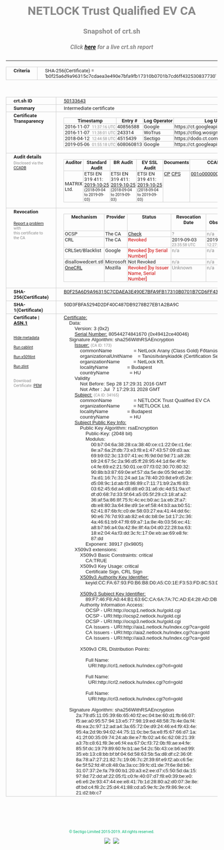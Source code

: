 # NETLOCK Trust Qualified EV CA
### Snapshot of crt.sh
##### Click [here](https://crt.sh/?q=B0F25A6D9A96315C7CDAEA3E490E7BFA9FB17310B0701B7CD6FF432530837730) for a live crt.sh report

---
<!DOCTYPE HTML PUBLIC "-//W3C//DTD HTML 4.0 Transitional//EN">
<HTML>
<HEAD>
  <META http-equiv="Content-Type" content="text/html; charset=UTF-8">
  <TITLE>crt.sh | b0f25a6d9a96315c7cdaea3e490e7bfa9fb17310b0701b7cd6ff432530837730</TITLE>
  <META name="description" content="Free CT Log Certificate Search Tool from Sectigo (formerly Comodo CA)">
  <META name="keywords" content="crt.sh, CT, Certificate Transparency, Certificate Search, SSL Certificate, Sectigo, Comodo CA">
  <LINK href="//fonts.googleapis.com/css?family=Roboto+Mono|Roboto:400,400i,700,700i" rel="stylesheet">
  <STYLE type="text/css">
    a {
      white-space: nowrap;
    }
    body {
      color: #888888;
      font: 12pt Roboto, sans-serif;
      padding-top: 10px;
      text-align: center
    }
    form {
      margin: 0px
    }
    span {
      border-radius: 10px
    }
    span.heading {
      color: #888888;
      font: 12pt Roboto, sans-serif
    }
    span.title {
      background-color: #00B373;
      color: #FFFFFF;
      font: bold 18pt Roboto, sans-serif;
      padding: 0px 5px
    }
    span.text {
      color: #888888;
      font: 10pt Roboto, sans-serif
    }
    span.whiteongrey {
      background-color: #D9D9D6;
      color: #FFFFFF;
      font: bold 18pt Roboto, sans-serif;
      padding: 0px 5px
    }
    table {
      border-collapse: collapse;
      color: #222222;
      font: 10pt Roboto, sans-serif;
      margin-left: auto;
      margin-right: auto
    }
    table.options {
      border: none;
      margin-left: 10px
    }
    td, th {
      border: 1px solid #CCCCCC;
      padding: 0px 2px;
      text-align: left;
      vertical-align: top
    }
    td.outer, th.outer {
      border: 1px solid #CCCCCC;
      padding: 2px 20px;
      text-align: left
    }
    th.heading {
      color: #888888;
      font: bold italic 12pt Roboto, sans-serif;
      padding: 20px 0px 0px;
      text-align: center
    }
    th.options, td.options {
      border: none;
      vertical-align: middle
    }
    td.text {
      font: 10pt "Roboto Mono", sans-serif;
      padding: 2px 20px
    }
    td.heading {
      border: none;
      color: #888888;
      font: 12pt Roboto, sans-serif;
      padding-top: 20px;
      text-align: center
    }
    table.lint td, th {
      text-align: center
    }
    .button {
      background-color: #00B373;
      border-radius: 10px;
      color: #FFFFFF;
      font: bold 13pt Roboto, sans-serif
    }
    .copyright {
      font: 8pt Roboto, sans-serif;
      color: #00B373
    }
    .input {
      border: 1px solid #888888;
      font-weight: bold;
      text-align: center
    }
    .small {
      font: 8pt Roboto, sans-serif;
      color: #888888
    }
    .error {
      background-color: #FFDFDF;
      color: #CC0000;
      font-weight: bold
    }
    .fatal {
      background-color: #0000AA;
      color: #FFFFFF;
      font-weight: bold
    }
    .notice {
      background-color: #FFFFDF;
      color: #606000
    }
    .warning {
      background-color: #FFEFDF;
      color: #DF6000
    }
  </STYLE>
</HEAD>
<BODY>

<TABLE>
  <TR>
    <TH class="outer">Criteria</TH>
    <TD class="outer">SHA-256(Certificate) = 'b0f25a6d9a96315c7cdaea3e490e7bfa9fb17310b0701b7cd6ff432530837730'</TD>
  </TR>
</TABLE>
<BR>
<TABLE>
  <TR>
    <TH class="outer">crt.sh ID</TH>
    <TD class="outer"><A href="?id=50133643">50133643</A></TD>
  </TR>
  <TR>
    <TH class="outer">Summary</TH>
    <TD class="outer">Intermediate certificate</TD>
  </TR>
  <TR>
    <TH class="outer">Certificate<BR>Transparency</TH>
    <TD class="outer">
<TABLE class="options" style="margin-left:0px">
  <TR>
    <TH>Timestamp</TH>
    <TH>Entry #</TH>
    <TH>Log Operator</TH>
    <TH>Log URL</TH>
  </TR>
  <TR>
    <TD>2016-11-07&nbsp; <FONT class="small">11:37:16 UTC</FONT></TD>
    <TD>40856588</TD>
    <TD>Google</TD>
    <TD>https://ct.googleapis.com/rocketeer</TD>
  </TR>
  <TR>
    <TD>2016-11-07&nbsp; <FONT class="small">11:38:01 UTC</FONT></TD>
    <TD>243314</TD>
    <TD>WoTrus</TD>
    <TD>https://ctlog.wosign.com</TD>
  </TR>
  <TR>
    <TD>2018-04-12&nbsp; <FONT class="small">12:44:58 UTC</FONT></TD>
    <TD>4515439</TD>
    <TD>Sectigo</TD>
    <TD>https://dodo.ct.comodo.com</TD>
  </TR>
  <TR>
    <TD>2019-05-06&nbsp; <FONT class="small">01:55:18 UTC</FONT></TD>
    <TD>608060813</TD>
    <TD>Google</TD>
    <TD>https://ct.googleapis.com/pilot</TD>
  </TR>
</TABLE>
    </TD>
  </TR>
  <TR>
    <TH class="outer">Audit details<BR>
      <DIV class="small" style="padding-top:3px">Disclosed via the
        <A href="//ccadb-public.secure.force.com/mozilla/PublicAllIntermediateCerts" target="_blank">CCADB</A></DIV>
    </TH>
    <TD class="outer">
<TABLE class="options" style="margin-left:0px">
  <TR>
    <TH>Auditor</TH>
    <TH>Standard Audit</TH>
    <TH>BR Audit</TH>
    <TH>EV SSL Audit</TH>
    <TH>Documents</TH>
    <TH>CCADB</TH>
    <TH>Root Owner / Certificate</TH>
  </TR>
  <TR>
    <TD style="vertical-align:middle">MATRIX Ltd.</TD>
    <TD>ETSI EN 319 411:
      <A href="http://eng.matrix-tanusito.hu/wp-content/uploads/2019/11/I-NL19T2_TAN.EN_TAN.ME-01_signed.pdf" target="_blank">2019-10-25</A>
      <BR><FONT style="font-size:8pt">(2018-09-04 to 2019-09-03)</FONT></TD>
    <TD>ETSI EN 319 411:
      <A href="http://eng.matrix-tanusito.hu/wp-content/uploads/2019/11/I-NL19T2_TAN.EN_TAN.ME-01_signed.pdf" target="_blank">2019-10-25</A>
      <BR><FONT style="font-size:8pt">(2018-09-04 to 2019-09-03)</FONT></TD>
    <TD>ETSI EN 319 411:
      <A href="http://eng.matrix-tanusito.hu/wp-content/uploads/2019/11/I-NL19T2_TAN.EN_TAN.ME-01_signed.pdf" target="_blank">2019-10-25</A>
      <BR><FONT style="font-size:8pt">(2018-09-04 to 2019-09-03)</FONT></TD>
    <TD>
      <A href="not issuing yet" target="blank">CP</A>
      <A href="not issuing yet" target="blank">CPS</A>
    </TD>
    <TD><A href="//ccadb.force.com/001o000000x4vj9AAA" target="_blank">001o000000x4vj9AAA</A></TD>
    <TD><A href="/?id=2274">NetLock Ltd.</A></TD>
  </TR>
</TABLE>
    </TD>
  </TR>
  <TR>
    <TH class="outer">Revocation<BR><BR>
      <DIV class="small" style="padding-top:3px"><A href="?id=50133643&opt=problemreporting">Report a problem</A> with<BR>this certificate to the CA</DIV></TH>
    <TD class="outer">
      <TABLE class="options" style="margin-left:0px">
        <TR>
          <TH>Mechanism</TH>
          <TH>Provider</TH>
          <TH>Status</TH>
          <TH>Revocation Date</TH>
          <TH>Last Observed in CRL</TH>
          <TH>Last Checked <SPAN style="color:#CC0000;vertical-align:middle;font-size:70%;font-weight:normal">(Error)</SPAN></TH>
        </TR>
        <TR>
          <TD>OCSP</TD>
          <TD>The CA</TD>
          <TD><A href="?id=50133643&opt=ocsp">Check</A></TD>
          <TD><SPAN style="color:#888888">?</SPAN></TD>
          <TD><SPAN style="color:#888888">n/a</SPAN></TD>
          <TD><SPAN style="color:#888888">?</SPAN></TD>
        </TR>
        <TR>
          <TD>CRL</TD>
          <TD>The CA</TD>
          <TD><SPAN style="color:#CC0000">Revoked</SPAN></TD><TD>2019-09-03&nbsp; <FONT class="small">23:35:58 UTC</FONT></TD><TD>2019-09-04&nbsp; <FONT class="small">12:27:11 UTC</FONT></TD><TD>2019-12-04&nbsp; <FONT class="small">17:12:37 UTC</FONT></TD>
        </TR>
        <TR>
          <TD>CRLSet/Blacklist</TD>
          <TD>Google</TD>
          <TD><SPAN style="color:#CC0000">Revoked [by Serial Number]</SPAN></TD>
          <TD><SPAN style="color:#888888">n/a</SPAN></TD>
          <TD><SPAN style="color:#888888">n/a</SPAN></TD>
          <TD><SPAN style="color:#888888">n/a</SPAN></TD>
        </TR>
        <TR>
          <TD>disallowedcert.stl</TD>
          <TD>Microsoft</TD>
          <TD>Not Revoked</TD>
          <TD><SPAN style="color:#888888">n/a</SPAN></TD>
          <TD><SPAN style="color:#888888">n/a</SPAN></TD>
          <TD><SPAN style="color:#888888">n/a</SPAN></TD>
        </TR>
        <TR>
          <TD><A href="/mozilla-onecrl" target="_blank">OneCRL</A></TD>
          <TD>Mozilla</TD>
          <TD><SPAN style="color:#CC0000">Revoked [by Issuer Name, Serial Number]</SPAN></TD><TD><SPAN style="color:#888888">Unknown</SPAN></TD>
          <TD><SPAN style="color:#888888">n/a</SPAN></TD>
          <TD><SPAN style="color:#888888">n/a</SPAN></TD>
        </TR>
      </TABLE>
    </TD>
  </TR>
  <TR>
    <TH class="outer">SHA-256(Certificate)</TH>
    <TD class="outer"><A href="//censys.io/certificates/b0f25a6d9a96315c7cdaea3e490e7bfa9fb17310b0701b7cd6ff432530837730">B0F25A6D9A96315C7CDAEA3E490E7BFA9FB17310B0701B7CD6FF432530837730</A></TD>
  </TR>
  <TR>
    <TH class="outer">SHA-1(Certificate)</TH>
    <TD class="outer">50D3FBFA5294D2DF40C487DB9278B27EB1A2BA9C</TD>
  </TR>
  <TR>
    <TH class="outer">Certificate | <A href="?asn1=50133643">ASN.1</A>
      <SPAN class="small"><BR>
      <BR><BR><A href="?id=50133643&opt=nometadata">Hide metadata</A>
      <BR><BR><A href="?id=50133643&opt=cablint">Run cablint</A>
      <BR><BR><A href="?id=50133643&opt=x509lint">Run x509lint</A>
      <BR><BR><A href="?id=50133643&opt=zlint">Run zlint</A>
      <BR><BR><BR>Download Certificate: <A href="?d=50133643">PEM</A>
      </SPAN>
    </TH>
    <TD class="text"><A href="?d=50133643">Certificate:</A><BR>&nbsp;&nbsp;&nbsp;&nbsp;Data:<BR>&nbsp;&nbsp;&nbsp;&nbsp;&nbsp;&nbsp;&nbsp;&nbsp;Version:&nbsp;3&nbsp;(0x2)<BR>&nbsp;&nbsp;&nbsp;&nbsp;&nbsp;&nbsp;&nbsp;&nbsp;<A href="?serial=49412ce40046">Serial&nbsp;Number:</A>&nbsp;80544274841670&nbsp;(0x49412ce40046)<BR>&nbsp;&nbsp;&nbsp;&nbsp;Signature&nbsp;Algorithm:&nbsp;sha256WithRSAEncryption<BR>&nbsp;&nbsp;&nbsp;&nbsp;&nbsp;&nbsp;&nbsp;&nbsp;<A href="?caid=173">Issuer:</A> <SPAN class="small">(CA ID: 173)</SPAN><BR>&nbsp;&nbsp;&nbsp;&nbsp;&nbsp;&nbsp;&nbsp;&nbsp;&nbsp;&nbsp;&nbsp;&nbsp;commonName&nbsp;&nbsp;&nbsp;&nbsp;&nbsp;&nbsp;&nbsp;&nbsp;&nbsp;&nbsp;&nbsp;&nbsp;&nbsp;&nbsp;&nbsp;&nbsp;=&nbsp;NetLock&nbsp;Arany&nbsp;(Class&nbsp;Gold)&nbsp;Főtanúsítvány<BR>&nbsp;&nbsp;&nbsp;&nbsp;&nbsp;&nbsp;&nbsp;&nbsp;&nbsp;&nbsp;&nbsp;&nbsp;organizationalUnitName&nbsp;&nbsp;&nbsp;&nbsp;=&nbsp;Tanúsítványkiadók&nbsp;(Certification&nbsp;Services)<BR>&nbsp;&nbsp;&nbsp;&nbsp;&nbsp;&nbsp;&nbsp;&nbsp;&nbsp;&nbsp;&nbsp;&nbsp;organizationName&nbsp;&nbsp;&nbsp;&nbsp;&nbsp;&nbsp;&nbsp;&nbsp;&nbsp;&nbsp;=&nbsp;NetLock&nbsp;Kft.<BR>&nbsp;&nbsp;&nbsp;&nbsp;&nbsp;&nbsp;&nbsp;&nbsp;&nbsp;&nbsp;&nbsp;&nbsp;localityName&nbsp;&nbsp;&nbsp;&nbsp;&nbsp;&nbsp;&nbsp;&nbsp;&nbsp;&nbsp;&nbsp;&nbsp;&nbsp;&nbsp;=&nbsp;Budapest<BR>&nbsp;&nbsp;&nbsp;&nbsp;&nbsp;&nbsp;&nbsp;&nbsp;&nbsp;&nbsp;&nbsp;&nbsp;countryName&nbsp;&nbsp;&nbsp;&nbsp;&nbsp;&nbsp;&nbsp;&nbsp;&nbsp;&nbsp;&nbsp;&nbsp;&nbsp;&nbsp;&nbsp;=&nbsp;HU<BR>&nbsp;&nbsp;&nbsp;&nbsp;&nbsp;&nbsp;&nbsp;&nbsp;Validity<BR>&nbsp;&nbsp;&nbsp;&nbsp;&nbsp;&nbsp;&nbsp;&nbsp;&nbsp;&nbsp;&nbsp;&nbsp;Not&nbsp;Before:&nbsp;Sep&nbsp;28&nbsp;17:29:31&nbsp;2016&nbsp;GMT<BR>&nbsp;&nbsp;&nbsp;&nbsp;&nbsp;&nbsp;&nbsp;&nbsp;&nbsp;&nbsp;&nbsp;&nbsp;Not&nbsp;After&nbsp;:&nbsp;Jul&nbsp;&nbsp;7&nbsp;17:29:31&nbsp;2028&nbsp;GMT<BR>&nbsp;&nbsp;&nbsp;&nbsp;&nbsp;&nbsp;&nbsp;&nbsp;<A href="?caid=34165">Subject:</A> <SPAN class="small">(CA ID: 34165)</SPAN><BR>&nbsp;&nbsp;&nbsp;&nbsp;&nbsp;&nbsp;&nbsp;&nbsp;&nbsp;&nbsp;&nbsp;&nbsp;commonName&nbsp;&nbsp;&nbsp;&nbsp;&nbsp;&nbsp;&nbsp;&nbsp;&nbsp;&nbsp;&nbsp;&nbsp;&nbsp;&nbsp;&nbsp;&nbsp;=&nbsp;NETLOCK&nbsp;Trust&nbsp;Qualified&nbsp;EV&nbsp;CA<BR>&nbsp;&nbsp;&nbsp;&nbsp;&nbsp;&nbsp;&nbsp;&nbsp;&nbsp;&nbsp;&nbsp;&nbsp;organizationName&nbsp;&nbsp;&nbsp;&nbsp;&nbsp;&nbsp;&nbsp;&nbsp;&nbsp;&nbsp;=&nbsp;NETLOCK&nbsp;Ltd.<BR>&nbsp;&nbsp;&nbsp;&nbsp;&nbsp;&nbsp;&nbsp;&nbsp;&nbsp;&nbsp;&nbsp;&nbsp;localityName&nbsp;&nbsp;&nbsp;&nbsp;&nbsp;&nbsp;&nbsp;&nbsp;&nbsp;&nbsp;&nbsp;&nbsp;&nbsp;&nbsp;=&nbsp;Budapest<BR>&nbsp;&nbsp;&nbsp;&nbsp;&nbsp;&nbsp;&nbsp;&nbsp;&nbsp;&nbsp;&nbsp;&nbsp;countryName&nbsp;&nbsp;&nbsp;&nbsp;&nbsp;&nbsp;&nbsp;&nbsp;&nbsp;&nbsp;&nbsp;&nbsp;&nbsp;&nbsp;&nbsp;=&nbsp;HU<BR>&nbsp;&nbsp;&nbsp;&nbsp;&nbsp;&nbsp;&nbsp;&nbsp;<A href="?spkisha256=bb5685059377e908aab9a3b07a0ac76214c29a074b4fcebe21dc36671fbdb420">Subject&nbsp;Public&nbsp;Key&nbsp;Info:</A><BR>&nbsp;&nbsp;&nbsp;&nbsp;&nbsp;&nbsp;&nbsp;&nbsp;&nbsp;&nbsp;&nbsp;&nbsp;Public&nbsp;Key&nbsp;Algorithm:&nbsp;rsaEncryption<BR>&nbsp;&nbsp;&nbsp;&nbsp;&nbsp;&nbsp;&nbsp;&nbsp;&nbsp;&nbsp;&nbsp;&nbsp;&nbsp;&nbsp;&nbsp;&nbsp;Public-Key:&nbsp;(2048&nbsp;bit)<BR>&nbsp;&nbsp;&nbsp;&nbsp;&nbsp;&nbsp;&nbsp;&nbsp;&nbsp;&nbsp;&nbsp;&nbsp;&nbsp;&nbsp;&nbsp;&nbsp;Modulus:<BR>&nbsp;&nbsp;&nbsp;&nbsp;&nbsp;&nbsp;&nbsp;&nbsp;&nbsp;&nbsp;&nbsp;&nbsp;&nbsp;&nbsp;&nbsp;&nbsp;&nbsp;&nbsp;&nbsp;&nbsp;00:b7:04:6a:38:28:ca:38:40:ce:c1:22:0e:c1:6e:<BR>&nbsp;&nbsp;&nbsp;&nbsp;&nbsp;&nbsp;&nbsp;&nbsp;&nbsp;&nbsp;&nbsp;&nbsp;&nbsp;&nbsp;&nbsp;&nbsp;&nbsp;&nbsp;&nbsp;&nbsp;8e:a7:6a:2f:db:73:e3:f8:e1:47:43:57:09:d3:aa:<BR>&nbsp;&nbsp;&nbsp;&nbsp;&nbsp;&nbsp;&nbsp;&nbsp;&nbsp;&nbsp;&nbsp;&nbsp;&nbsp;&nbsp;&nbsp;&nbsp;&nbsp;&nbsp;&nbsp;&nbsp;69:b9:02:3c:13:07:41:ec:f6:9d:0d:9d:71:a8:28:<BR>&nbsp;&nbsp;&nbsp;&nbsp;&nbsp;&nbsp;&nbsp;&nbsp;&nbsp;&nbsp;&nbsp;&nbsp;&nbsp;&nbsp;&nbsp;&nbsp;&nbsp;&nbsp;&nbsp;&nbsp;b9:24:67:5c:2a:96:d5:ff:28:95:44:1d:6e:4f:fe:<BR>&nbsp;&nbsp;&nbsp;&nbsp;&nbsp;&nbsp;&nbsp;&nbsp;&nbsp;&nbsp;&nbsp;&nbsp;&nbsp;&nbsp;&nbsp;&nbsp;&nbsp;&nbsp;&nbsp;&nbsp;c4:fe:69:e2:21:50:01:ce:07:f3:02:30:70:80:32:<BR>&nbsp;&nbsp;&nbsp;&nbsp;&nbsp;&nbsp;&nbsp;&nbsp;&nbsp;&nbsp;&nbsp;&nbsp;&nbsp;&nbsp;&nbsp;&nbsp;&nbsp;&nbsp;&nbsp;&nbsp;90:8b:b3:87:69:0e:ef:57:da:5e:de:05:9d:ed:30:<BR>&nbsp;&nbsp;&nbsp;&nbsp;&nbsp;&nbsp;&nbsp;&nbsp;&nbsp;&nbsp;&nbsp;&nbsp;&nbsp;&nbsp;&nbsp;&nbsp;&nbsp;&nbsp;&nbsp;&nbsp;7a:d1:16:7c:31:24:ad:1a:78:40:20:8d:e9:d5:2e:<BR>&nbsp;&nbsp;&nbsp;&nbsp;&nbsp;&nbsp;&nbsp;&nbsp;&nbsp;&nbsp;&nbsp;&nbsp;&nbsp;&nbsp;&nbsp;&nbsp;&nbsp;&nbsp;&nbsp;&nbsp;d5:08:9c:1d:ab:f3:86:89:c7:11:71:b9:2a:f6:83:<BR>&nbsp;&nbsp;&nbsp;&nbsp;&nbsp;&nbsp;&nbsp;&nbsp;&nbsp;&nbsp;&nbsp;&nbsp;&nbsp;&nbsp;&nbsp;&nbsp;&nbsp;&nbsp;&nbsp;&nbsp;03:62:45:6d:a4:d8:d8:e0:31:a6:dc:4d:51:9a:cf:<BR>&nbsp;&nbsp;&nbsp;&nbsp;&nbsp;&nbsp;&nbsp;&nbsp;&nbsp;&nbsp;&nbsp;&nbsp;&nbsp;&nbsp;&nbsp;&nbsp;&nbsp;&nbsp;&nbsp;&nbsp;df:d0:68:7d:33:5f:64:a5:05:5f:29:c3:18:af:a2:<BR>&nbsp;&nbsp;&nbsp;&nbsp;&nbsp;&nbsp;&nbsp;&nbsp;&nbsp;&nbsp;&nbsp;&nbsp;&nbsp;&nbsp;&nbsp;&nbsp;&nbsp;&nbsp;&nbsp;&nbsp;36:af:5a:86:8f:75:fc:4c:ec:b0:ac:1a:eb:2f:a7:<BR>&nbsp;&nbsp;&nbsp;&nbsp;&nbsp;&nbsp;&nbsp;&nbsp;&nbsp;&nbsp;&nbsp;&nbsp;&nbsp;&nbsp;&nbsp;&nbsp;&nbsp;&nbsp;&nbsp;&nbsp;db:e8:80:3a:64:8e:d9:1e:ef:58:44:b3:aa:b0:51:<BR>&nbsp;&nbsp;&nbsp;&nbsp;&nbsp;&nbsp;&nbsp;&nbsp;&nbsp;&nbsp;&nbsp;&nbsp;&nbsp;&nbsp;&nbsp;&nbsp;&nbsp;&nbsp;&nbsp;&nbsp;62:41:87:6b:fc:c0:de:58:03:27:ea:41:44:dd:6c:<BR>&nbsp;&nbsp;&nbsp;&nbsp;&nbsp;&nbsp;&nbsp;&nbsp;&nbsp;&nbsp;&nbsp;&nbsp;&nbsp;&nbsp;&nbsp;&nbsp;&nbsp;&nbsp;&nbsp;&nbsp;90:e6:76:7d:93:ab:82:e4:dc:b8:0e:1d:17:2c:36:<BR>&nbsp;&nbsp;&nbsp;&nbsp;&nbsp;&nbsp;&nbsp;&nbsp;&nbsp;&nbsp;&nbsp;&nbsp;&nbsp;&nbsp;&nbsp;&nbsp;&nbsp;&nbsp;&nbsp;&nbsp;4a:46:61:b9:47:f8:69:a7:1a:8e:4b:03:56:ec:41:<BR>&nbsp;&nbsp;&nbsp;&nbsp;&nbsp;&nbsp;&nbsp;&nbsp;&nbsp;&nbsp;&nbsp;&nbsp;&nbsp;&nbsp;&nbsp;&nbsp;&nbsp;&nbsp;&nbsp;&nbsp;a8:b7:b6:a4:0a:42:8e:8f:4a:04:d0:22:28:ba:63:<BR>&nbsp;&nbsp;&nbsp;&nbsp;&nbsp;&nbsp;&nbsp;&nbsp;&nbsp;&nbsp;&nbsp;&nbsp;&nbsp;&nbsp;&nbsp;&nbsp;&nbsp;&nbsp;&nbsp;&nbsp;18:e2:04:4a:f3:dd:3c:fc:17:0e:eb:ae:69:e8:fe:<BR>&nbsp;&nbsp;&nbsp;&nbsp;&nbsp;&nbsp;&nbsp;&nbsp;&nbsp;&nbsp;&nbsp;&nbsp;&nbsp;&nbsp;&nbsp;&nbsp;&nbsp;&nbsp;&nbsp;&nbsp;87:dd<BR>&nbsp;&nbsp;&nbsp;&nbsp;&nbsp;&nbsp;&nbsp;&nbsp;&nbsp;&nbsp;&nbsp;&nbsp;&nbsp;&nbsp;&nbsp;&nbsp;Exponent:&nbsp;38917&nbsp;(0x9805)<BR>&nbsp;&nbsp;&nbsp;&nbsp;&nbsp;&nbsp;&nbsp;&nbsp;X509v3&nbsp;extensions:<BR>&nbsp;&nbsp;&nbsp;&nbsp;&nbsp;&nbsp;&nbsp;&nbsp;&nbsp;&nbsp;&nbsp;&nbsp;X509v3&nbsp;Basic&nbsp;Constraints:&nbsp;critical<BR>&nbsp;&nbsp;&nbsp;&nbsp;&nbsp;&nbsp;&nbsp;&nbsp;&nbsp;&nbsp;&nbsp;&nbsp;&nbsp;&nbsp;&nbsp;&nbsp;CA:TRUE<BR>&nbsp;&nbsp;&nbsp;&nbsp;&nbsp;&nbsp;&nbsp;&nbsp;&nbsp;&nbsp;&nbsp;&nbsp;X509v3&nbsp;Key&nbsp;Usage:&nbsp;critical<BR>&nbsp;&nbsp;&nbsp;&nbsp;&nbsp;&nbsp;&nbsp;&nbsp;&nbsp;&nbsp;&nbsp;&nbsp;&nbsp;&nbsp;&nbsp;&nbsp;Certificate&nbsp;Sign,&nbsp;CRL&nbsp;Sign<BR>&nbsp;&nbsp;&nbsp;&nbsp;&nbsp;&nbsp;&nbsp;&nbsp;&nbsp;&nbsp;&nbsp;&nbsp;<A href="?ski=ccfa6793f0b6b8d0a5c01ef353fd8c53df83d796">X509v3&nbsp;Authority&nbsp;Key&nbsp;Identifier:</A><BR>&nbsp;&nbsp;&nbsp;&nbsp;&nbsp;&nbsp;&nbsp;&nbsp;&nbsp;&nbsp;&nbsp;&nbsp;&nbsp;&nbsp;&nbsp;&nbsp;keyid:CC:FA:67:93:F0:B6:B8:D0:A5:C0:1E:F3:53:FD:8C:53:DF:83:D7:96<BR><BR>&nbsp;&nbsp;&nbsp;&nbsp;&nbsp;&nbsp;&nbsp;&nbsp;&nbsp;&nbsp;&nbsp;&nbsp;<A href="?ski=89f746f8a044b1636cca6a7a7cade428addb745e">X509v3&nbsp;Subject&nbsp;Key&nbsp;Identifier:</A><BR>&nbsp;&nbsp;&nbsp;&nbsp;&nbsp;&nbsp;&nbsp;&nbsp;&nbsp;&nbsp;&nbsp;&nbsp;&nbsp;&nbsp;&nbsp;&nbsp;89:F7:46:F8:A0:44:B1:63:6C:CA:6A:7A:7C:AD:E4:28:AD:DB:74:5E<BR>&nbsp;&nbsp;&nbsp;&nbsp;&nbsp;&nbsp;&nbsp;&nbsp;&nbsp;&nbsp;&nbsp;&nbsp;Authority&nbsp;Information&nbsp;Access:&nbsp;<BR>&nbsp;&nbsp;&nbsp;&nbsp;&nbsp;&nbsp;&nbsp;&nbsp;&nbsp;&nbsp;&nbsp;&nbsp;&nbsp;&nbsp;&nbsp;&nbsp;OCSP&nbsp;-&nbsp;URI:http://ocsp1.netlock.hu/gold.cgi<BR>&nbsp;&nbsp;&nbsp;&nbsp;&nbsp;&nbsp;&nbsp;&nbsp;&nbsp;&nbsp;&nbsp;&nbsp;&nbsp;&nbsp;&nbsp;&nbsp;OCSP&nbsp;-&nbsp;URI:http://ocsp2.netlock.hu/gold.cgi<BR>&nbsp;&nbsp;&nbsp;&nbsp;&nbsp;&nbsp;&nbsp;&nbsp;&nbsp;&nbsp;&nbsp;&nbsp;&nbsp;&nbsp;&nbsp;&nbsp;OCSP&nbsp;-&nbsp;URI:http://ocsp3.netlock.hu/gold.cgi<BR>&nbsp;&nbsp;&nbsp;&nbsp;&nbsp;&nbsp;&nbsp;&nbsp;&nbsp;&nbsp;&nbsp;&nbsp;&nbsp;&nbsp;&nbsp;&nbsp;CA&nbsp;Issuers&nbsp;-&nbsp;URI:http://aia1.netlock.hu/index.cgi?ca=gold<BR>&nbsp;&nbsp;&nbsp;&nbsp;&nbsp;&nbsp;&nbsp;&nbsp;&nbsp;&nbsp;&nbsp;&nbsp;&nbsp;&nbsp;&nbsp;&nbsp;CA&nbsp;Issuers&nbsp;-&nbsp;URI:http://aia2.netlock.hu/index.cgi?ca=gold<BR>&nbsp;&nbsp;&nbsp;&nbsp;&nbsp;&nbsp;&nbsp;&nbsp;&nbsp;&nbsp;&nbsp;&nbsp;&nbsp;&nbsp;&nbsp;&nbsp;CA&nbsp;Issuers&nbsp;-&nbsp;URI:http://aia3.netlock.hu/index.cgi?ca=gold<BR><BR>&nbsp;&nbsp;&nbsp;&nbsp;&nbsp;&nbsp;&nbsp;&nbsp;&nbsp;&nbsp;&nbsp;&nbsp;X509v3&nbsp;CRL&nbsp;Distribution&nbsp;Points:&nbsp;<BR><BR>&nbsp;&nbsp;&nbsp;&nbsp;&nbsp;&nbsp;&nbsp;&nbsp;&nbsp;&nbsp;&nbsp;&nbsp;&nbsp;&nbsp;&nbsp;&nbsp;Full&nbsp;Name:<BR>&nbsp;&nbsp;&nbsp;&nbsp;&nbsp;&nbsp;&nbsp;&nbsp;&nbsp;&nbsp;&nbsp;&nbsp;&nbsp;&nbsp;&nbsp;&nbsp;&nbsp;&nbsp;URI:http://crl1.netlock.hu/index.cgi?crl=gold<BR><BR>&nbsp;&nbsp;&nbsp;&nbsp;&nbsp;&nbsp;&nbsp;&nbsp;&nbsp;&nbsp;&nbsp;&nbsp;&nbsp;&nbsp;&nbsp;&nbsp;Full&nbsp;Name:<BR>&nbsp;&nbsp;&nbsp;&nbsp;&nbsp;&nbsp;&nbsp;&nbsp;&nbsp;&nbsp;&nbsp;&nbsp;&nbsp;&nbsp;&nbsp;&nbsp;&nbsp;&nbsp;URI:http://crl2.netlock.hu/index.cgi?crl=gold<BR><BR>&nbsp;&nbsp;&nbsp;&nbsp;&nbsp;&nbsp;&nbsp;&nbsp;&nbsp;&nbsp;&nbsp;&nbsp;&nbsp;&nbsp;&nbsp;&nbsp;Full&nbsp;Name:<BR>&nbsp;&nbsp;&nbsp;&nbsp;&nbsp;&nbsp;&nbsp;&nbsp;&nbsp;&nbsp;&nbsp;&nbsp;&nbsp;&nbsp;&nbsp;&nbsp;&nbsp;&nbsp;URI:http://crl3.netlock.hu/index.cgi?crl=gold<BR><BR>&nbsp;&nbsp;&nbsp;&nbsp;Signature&nbsp;Algorithm:&nbsp;sha256WithRSAEncryption<BR>&nbsp;&nbsp;&nbsp;&nbsp;&nbsp;&nbsp;&nbsp;&nbsp;&nbsp;2a:79:d5:11:05:39:6b:65:40:f2:ec:04:be:60:d1:fb:66:07:<BR>&nbsp;&nbsp;&nbsp;&nbsp;&nbsp;&nbsp;&nbsp;&nbsp;&nbsp;f5:ae:a0:95:57:94:13:e5:77:98:19:ed:48:58:7b:4e:0a:f4:<BR>&nbsp;&nbsp;&nbsp;&nbsp;&nbsp;&nbsp;&nbsp;&nbsp;&nbsp;4b:ea:2c:97:12:ad:a4:3a:65:72:0e:d9:24:46:e4:f9:43:4e:<BR>&nbsp;&nbsp;&nbsp;&nbsp;&nbsp;&nbsp;&nbsp;&nbsp;&nbsp;95:4a:2d:9b:94:02:44:75:11:0c:be:5a:e8:f5:67:66:d7:1a:<BR>&nbsp;&nbsp;&nbsp;&nbsp;&nbsp;&nbsp;&nbsp;&nbsp;&nbsp;41:2f:00:35:09:74:24:ab:8e:e7:fb:02:a4:6c:62:08:21:39:<BR>&nbsp;&nbsp;&nbsp;&nbsp;&nbsp;&nbsp;&nbsp;&nbsp;&nbsp;a3:7b:c8:61:f8:3e:e6:f4:ea:67:0c:f3:72:0b:f8:ae:e4:fe:<BR>&nbsp;&nbsp;&nbsp;&nbsp;&nbsp;&nbsp;&nbsp;&nbsp;&nbsp;85:5f:dc:19:79:89:60:fe:b1:ae:54:2c:5b:43:ce:b6:ed:99:<BR>&nbsp;&nbsp;&nbsp;&nbsp;&nbsp;&nbsp;&nbsp;&nbsp;&nbsp;35:eb:13:c8:bb:bf:bf:04:6d:58:63:5b:5a:d8:df:c2:36:0f:<BR>&nbsp;&nbsp;&nbsp;&nbsp;&nbsp;&nbsp;&nbsp;&nbsp;&nbsp;8a:78:a7:27:21:82:7c:19:06:7c:2f:39:6f:e9:f2:ab:c6:5e:<BR>&nbsp;&nbsp;&nbsp;&nbsp;&nbsp;&nbsp;&nbsp;&nbsp;&nbsp;6e:5f:52:fd:4f:c8:48:0a:3a:cc:39:fc:d1:de:7f:6e:8d:b6:<BR>&nbsp;&nbsp;&nbsp;&nbsp;&nbsp;&nbsp;&nbsp;&nbsp;&nbsp;31:07:37:2e:fa:79:00:b1:20:a3:e2:ee:d7:c5:50:5d:da:15:<BR>&nbsp;&nbsp;&nbsp;&nbsp;&nbsp;&nbsp;&nbsp;&nbsp;&nbsp;97:8d:72:dd:af:22:05:f1:c0:fe:40:07:d7:f8:e0:39:be:e0:<BR>&nbsp;&nbsp;&nbsp;&nbsp;&nbsp;&nbsp;&nbsp;&nbsp;&nbsp;e6:e6:2e:93:47:44:ee:e8:41:7b:1d:28:80:a2:d0:07:3e:8e:<BR>&nbsp;&nbsp;&nbsp;&nbsp;&nbsp;&nbsp;&nbsp;&nbsp;&nbsp;df:bd:c4:f8:2c:25:d4:41:88:cd:a5:9e:fc:2e:f9:86:9e:c4:<BR>&nbsp;&nbsp;&nbsp;&nbsp;&nbsp;&nbsp;&nbsp;&nbsp;&nbsp;21:d2:bb:c7<BR>    </TD>
  </TR>
</TABLE>

  <BR><BR><BR>

  <P class="copyright">&copy; Sectigo Limited 2015-2019. All rights reserved.</P>
  <DIV>
    <A href="https://sectigo.com/"><IMG src="/sectigo_s.png"></A>
    &nbsp;<A href="https://github.com/crtsh"><IMG src="/GitHub-Mark-32px.png"></A>
  </DIV>
</BODY>
</HTML>
